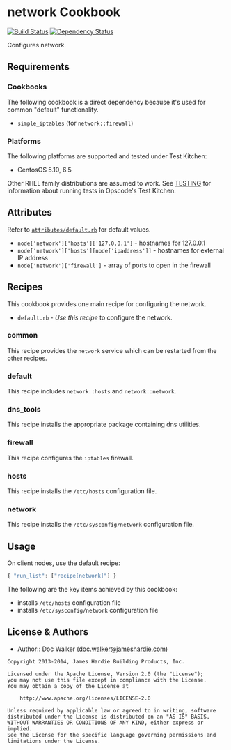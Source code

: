 network Cookbook
================
[![Build Status](https://travis-ci.org/jhx/cookbook-network.png?branch=master)](https://travis-ci.org/jhx/cookbook-network)
[![Dependency Status](https://gemnasium.com/jhx/cookbook-network.png)](https://gemnasium.com/jhx/cookbook-network)

Configures network.


Requirements
------------
### Cookbooks
The following cookbook is a direct dependency because it's used for common "default" functionality.

- `simple_iptables` (for `network::firewall`)

### Platforms
The following platforms are supported and tested under Test Kitchen:

- CentosOS 5.10, 6.5

Other RHEL family distributions are assumed to work. See [TESTING](TESTING.md) for information about running tests in Opscode's Test Kitchen.


Attributes
----------
Refer to [`attributes/default.rb`](attributes/default.rb) for default values.

- `node['network']['hosts']['127.0.0.1']` - hostnames for 127.0.0.1
- `node['network']['hosts'][node['ipaddress']]` - hostnames for external IP address
- `node['network']['firewall']` - array of ports to open in the firewall


Recipes
-------
This cookbook provides one main recipe for configuring the network.

- `default.rb` - *Use this recipe* to configure the network.

### common
This recipe provides the `network` service which can be restarted from the other recipes.

### default
This recipe includes `network::hosts` and `network::network`.

### dns_tools
This recipe installs the appropriate package containing dns utilities.

### firewall
This recipe configures the `iptables` firewall.

### hosts
This recipe installs the `/etc/hosts` configuration file.

### network
This recipe installs the `/etc/sysconfig/network` configuration file.


Usage
-----
On client nodes, use the default recipe:

````javascript
{ "run_list": ["recipe[network]"] }
````

The following are the key items achieved by this cookbook:

- installs `/etc/hosts` configuration file
- installs `/etc/sysconfig/network` configuration file


License & Authors
-----------------
- Author:: Doc Walker (<doc.walker@jameshardie.com>)

````text
Copyright 2013-2014, James Hardie Building Products, Inc.

Licensed under the Apache License, Version 2.0 (the "License");
you may not use this file except in compliance with the License.
You may obtain a copy of the License at

    http://www.apache.org/licenses/LICENSE-2.0

Unless required by applicable law or agreed to in writing, software
distributed under the License is distributed on an "AS IS" BASIS,
WITHOUT WARRANTIES OR CONDITIONS OF ANY KIND, either express or implied.
See the License for the specific language governing permissions and
limitations under the License.
````
